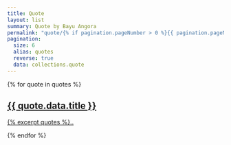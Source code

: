 ```yaml
---
title: Quote
layout: list
summary: Quote by Bayu Angora
permalink: "quote/{% if pagination.pageNumber > 0 %}{{ pagination.pageNumber | plus: 1 }}{% endif %}/index.html"
pagination:
  size: 6
  alias: quotes
  reverse: true
  data: collections.quote
---
```


{% for quote in quotes %}
<article class="box">
<a href="{{ site.baseurl }}{{ quote.data.title | slug }}/">
<div class="title">
<h2>{{ quote.data.title }}</h2>
</div>
<div class="content">
<p>
{% excerpt quotes %}..
</p>
</div>
</a>
</article>
{% endfor %}
